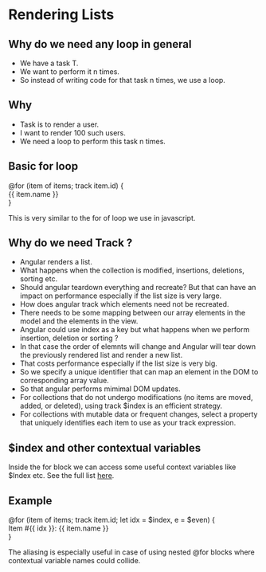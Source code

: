 # Rendering Lists

## Why do we need any loop in general

- We have a task T.
- We want to perform it n times.
- So instead of writing code for that task n times, we use a loop.

## Why

- Task is to render a user.
- I want to render 100 such users.
- We need a loop to perform this task n times.

## Basic for loop

@for (item of items; track item.id) {   
   {{ item.name }}  
}

This is very similar to the for of loop we use in javascript.


## Why do we need Track ?

- Angular renders a list.
- What happens when the collection is modified, insertions, deletions, sorting etc.
- Should angular teardown everything and recreate? But that can have an impact on performance especially if the list size is very large.
- How does angular track which elements need not be recreated. 
- There needs to be some mapping between our array elements in the model and the elements in the view.
- Angular could use index as a key but what happens when we perform insertion, deletion or sorting ?
- In that case the order of elemnts will change and Angular will tear down the previously rendered list and render a new list.
- That costs performance especially if the list size is very big.
- So we specify a unique identifier that can map an element in the DOM to corresponding array value.
- So that angular performs mimimal DOM updates.
- For collections that do not undergo modifications (no items are moved, added, or deleted), using track $index is an efficient strategy.
- For collections with mutable data or frequent changes, select a property that uniquely identifies each item to use as your track expression.

## $index and other contextual variables

Inside the for block we can access some useful context variables like $Index etc. 
See the full list [here](https://angular.dev/guide/templates/control-flow#if-block-conditionals).

## Example

@for (item of items; track item.id; let idx = $index, e = $even) {   
  Item #{{ idx }}: {{ item.name }}   
}

The aliasing is especially useful in case of using nested @for blocks where contextual variable names could collide.
